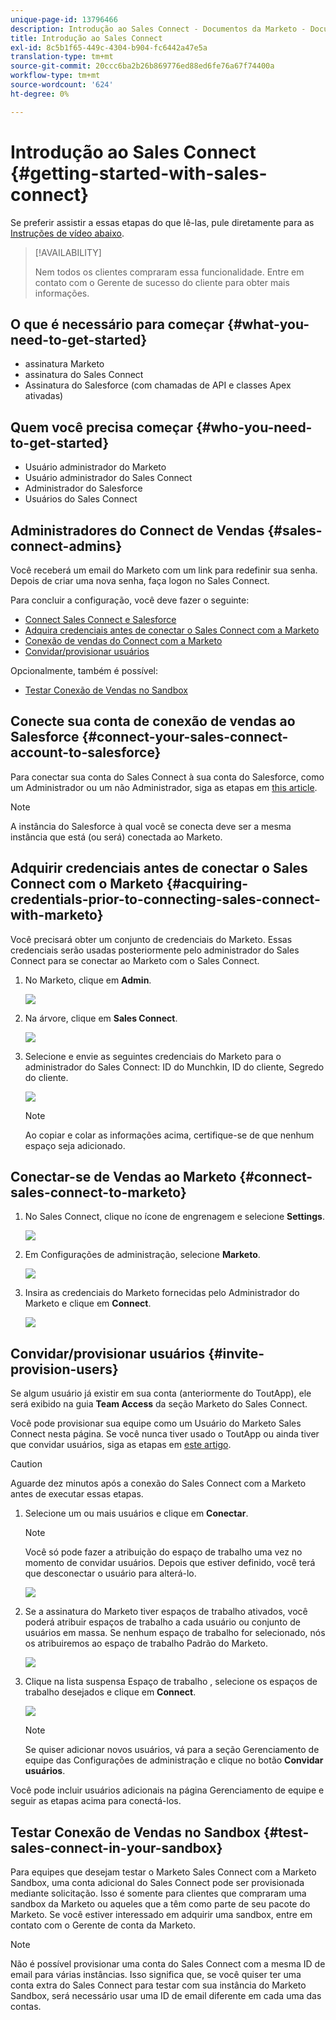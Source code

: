 ```yaml
---
unique-page-id: 13796466
description: Introdução ao Sales Connect - Documentos da Marketo - Documentação do produto
title: Introdução ao Sales Connect
exl-id: 8c5b1f65-449c-4304-b904-fc6442a47e5a
translation-type: tm+mt
source-git-commit: 20ccc6ba2b26b869776ed88ed6fe76a67f74400a
workflow-type: tm+mt
source-wordcount: '624'
ht-degree: 0%

---
```


# Introdução ao Sales Connect {#getting-started-with-sales-connect}

Se preferir assistir a essas etapas do que lê-las, pule diretamente para as [Instruções de vídeo abaixo](#video).

>[!AVAILABILITY]
>
>Nem todos os clientes compraram essa funcionalidade. Entre em contato com o Gerente de sucesso do cliente para obter mais informações.

## O que é necessário para começar {#what-you-need-to-get-started}

* assinatura Marketo
* assinatura do Sales Connect
* Assinatura do Salesforce (com chamadas de API e classes Apex ativadas)

## Quem você precisa começar {#who-you-need-to-get-started}

* Usuário administrador do Marketo
* Usuário administrador do Sales Connect
* Administrador do Salesforce
* Usuários do Sales Connect

## Administradores do Connect de Vendas {#sales-connect-admins}

Você receberá um email do Marketo com um link para redefinir sua senha. Depois de criar uma nova senha, faça logon no Sales Connect.

Para concluir a configuração, você deve fazer o seguinte:

* [Connect Sales Connect e Salesforce](#connect-your-sales-connect-account-to-salesforce)
* [Adquira credenciais antes de conectar o Sales Connect com a Marketo](#acquiring-credentials-prior-to-connecting-sales-connect-with-marketo)
* [Conexão de vendas do Connect com a Marketo](#connect-sales-connect-to-marketo)
* [Convidar/provisionar usuários](#invite-provision-users)

Opcionalmente, também é possível:

* [Testar Conexão de Vendas no Sandbox](#test-sales-connect-in-your-sandbox)

## Conecte sua conta de conexão de vendas ao Salesforce {#connect-your-sales-connect-account-to-salesforce}

Para conectar sua conta do Sales Connect à sua conta do Salesforce, como um Administrador ou um não Administrador, siga as etapas em [this article](/help/marketo/product-docs/marketo-sales-connect/crm/salesforce-integration/connect-your-sales-connect-account-to-salesforce.md).

>[!NOTE]
>
>A instância do Salesforce à qual você se conecta deve ser a mesma instância que está (ou será) conectada ao Marketo.

## Adquirir credenciais antes de conectar o Sales Connect com o Marketo {#acquiring-credentials-prior-to-connecting-sales-connect-with-marketo}

Você precisará obter um conjunto de credenciais do Marketo. Essas credenciais serão usadas posteriormente pelo administrador do Sales Connect para se conectar ao Marketo com o Sales Connect.

1. No Marketo, clique em **Admin**.

   ![](assets/one.png)

1. Na árvore, clique em **Sales Connect**.

   ![](assets/two.png)

1. Selecione e envie as seguintes credenciais do Marketo para o administrador do Sales Connect: ID do Munchkin, ID do cliente, Segredo do cliente.

   ![](assets/3.jpg)

   >[!NOTE]
   >
   >Ao copiar e colar as informações acima, certifique-se de que nenhum espaço seja adicionado.

## Conectar-se de Vendas ao Marketo {#connect-sales-connect-to-marketo}

1. No Sales Connect, clique no ícone de engrenagem e selecione **Settings**.

   ![](assets/four.png)

1. Em Configurações de administração, selecione **Marketo**.

   ![](assets/eight.png)

1. Insira as credenciais do Marketo fornecidas pelo Administrador do Marketo e clique em **Connect**.

   ![](assets/credentials.png)

## Convidar/provisionar usuários {#invite-provision-users}

Se algum usuário já existir em sua conta (anteriormente do ToutApp), ele será exibido na guia **Team Access** da seção Marketo do Sales Connect.

Você pode provisionar sua equipe como um Usuário do Marketo Sales Connect nesta página. Se você nunca tiver usado o ToutApp ou ainda tiver que convidar usuários, siga as etapas em [este artigo](/help/marketo/product-docs/marketo-sales-connect/admin/invite-users.md).

>[!CAUTION]
>
>Aguarde dez minutos após a conexão do Sales Connect com a Marketo antes de executar essas etapas.

1. Selecione um ou mais usuários e clique em **Conectar**.

   >[!NOTE]
   >
   >Você só pode fazer a atribuição do espaço de trabalho uma vez no momento de convidar usuários. Depois que estiver definido, você terá que desconectar o usuário para alterá-lo.

   ![](assets/users.png)

1. Se a assinatura do Marketo tiver espaços de trabalho ativados, você poderá atribuir espaços de trabalho a cada usuário ou conjunto de usuários em massa. Se nenhum espaço de trabalho for selecionado, nós os atribuiremos ao espaço de trabalho Padrão do Marketo.

   ![](assets/nine.jpg)

1. Clique na lista suspensa Espaço de trabalho , selecione os espaços de trabalho desejados e clique em **Connect**.

   ![](assets/ten.png)

   >[!NOTE]
   >
   >Se quiser adicionar novos usuários, vá para a seção Gerenciamento de equipe das Configurações de administração e clique no botão **Convidar usuários**.

Você pode incluir usuários adicionais na página Gerenciamento de equipe e seguir as etapas acima para conectá-los.

## Testar Conexão de Vendas no Sandbox {#test-sales-connect-in-your-sandbox}

Para equipes que desejam testar o Marketo Sales Connect com a Marketo Sandbox, uma conta adicional do Sales Connect pode ser provisionada mediante solicitação. Isso é somente para clientes que compraram uma sandbox da Marketo ou aqueles que a têm como parte de seu pacote do Marketo. Se você estiver interessado em adquirir uma sandbox, entre em contato com o Gerente de conta da Marketo.

>[!NOTE]
>
>Não é possível provisionar uma conta do Sales Connect com a mesma ID de email para várias instâncias. Isso significa que, se você quiser ter uma conta extra do Sales Connect para testar com sua instância do Marketo Sandbox, será necessário usar uma ID de email diferente em cada uma das contas.
